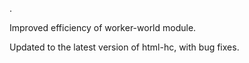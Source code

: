 .

Improved efficiency of worker-world module.

Updated to the latest version of html-hc, with bug fixes.